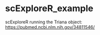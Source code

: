 # scExploreR_example
scExploreR running the Triana object: https://pubmed.ncbi.nlm.nih.gov/34811546/
